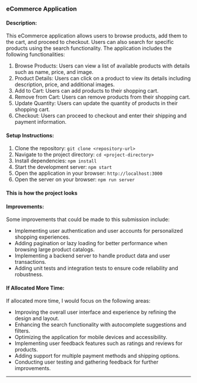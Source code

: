 ### eCommerce Application

#### Description:
This eCommerce application allows users to browse products, add them to the cart, and proceed to checkout. Users can also search for specific products using the search functionality. The application includes the following functionalities:

1. Browse Products: Users can view a list of available products with details such as name, price, and image.
2. Product Details: Users can click on a product to view its details including description, price, and additional images.
3. Add to Cart: Users can add products to their shopping cart.
4. Remove from Cart: Users can remove products from their shopping cart.
5. Update Quantity: Users can update the quantity of products in their shopping cart.
7. Checkout: Users can proceed to checkout and enter their shipping and payment information.

#### Setup Instructions:
1. Clone the repository: `git clone <repository-url>`
2. Navigate to the project directory: `cd <project-directory>`
3. Install dependencies: `npm install`
4. Start the development server: `npm start`
5. Open the application in your browser: `http://localhost:3000`
6. Open the server on your browser: `npm run server`

#### This is how the project looks



#### Improvements:
Some improvements that could be made to this submission include:
- Implementing user authentication and user accounts for personalized shopping experiences.
- Adding pagination or lazy loading for better performance when browsing large product catalogs.
- Implementing a backend server to handle product data and user transactions.
- Adding unit tests and integration tests to ensure code reliability and robustness.

#### If Allocated More Time:
If allocated more time, I would focus on the following areas:
- Improving the overall user interface and experience by refining the design and layout.
- Enhancing the search functionality with autocomplete suggestions and filters.
- Optimizing the application for mobile devices and accessibility.
- Implementing user feedback features such as ratings and reviews for products.
- Adding support for multiple payment methods and shipping options.
- Conducting user testing and gathering feedback for further improvements.

---
